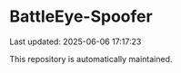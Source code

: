 # BattleEye-Spoofer

Last updated: 2025-06-06 17:17:23

This repository is automatically maintained.
